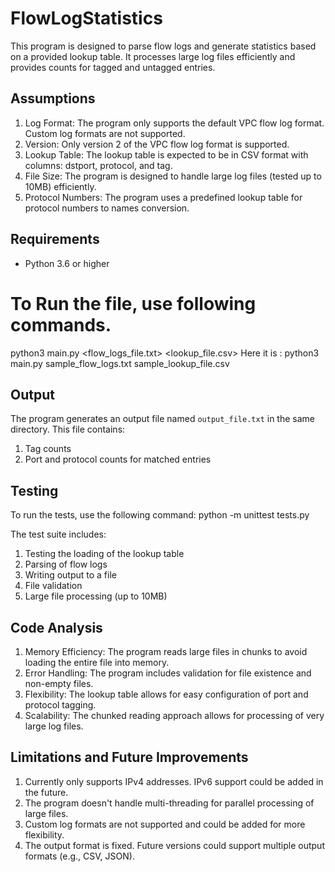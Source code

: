 # FlowLogStatistics
This program is designed to parse flow logs and generate statistics based on a provided lookup table. It processes large log files efficiently and provides counts for tagged and untagged entries.

## Assumptions
1. Log Format: The program only supports the default VPC flow log format. Custom log formats are not supported.
2. Version: Only version 2 of the VPC flow log format is supported.
3. Lookup Table: The lookup table is expected to be in CSV format with columns: dstport, protocol, and tag.
4. File Size: The program is designed to handle large log files (tested up to 10MB) efficiently.
5. Protocol Numbers: The program uses a predefined lookup table for protocol numbers to names conversion.

## Requirements
- Python 3.6 or higher

# To Run the file, use following commands.
python3 main.py <flow_logs_file.txt> <lookup_file.csv>
Here it is : python3 main.py sample_flow_logs.txt sample_lookup_file.csv 

## Output
The program generates an output file named `output_file.txt` in the same directory. This file contains:
1. Tag counts
2. Port and protocol counts for matched entries

## Testing
To run the tests, use the following command:
python -m unittest tests.py

The test suite includes:
1. Testing the loading of the lookup table
2. Parsing of flow logs
3. Writing output to a file
4. File validation
5. Large file processing (up to 10MB)

## Code Analysis
1. Memory Efficiency: The program reads large files in chunks to avoid loading the entire file into memory.
2. Error Handling: The program includes validation for file existence and non-empty files.
3. Flexibility: The lookup table allows for easy configuration of port and protocol tagging.
4. Scalability: The chunked reading approach allows for processing of very large log files.

## Limitations and Future Improvements
1. Currently only supports IPv4 addresses. IPv6 support could be added in the future.
2. The program doesn't handle multi-threading for parallel processing of large files.
3. Custom log formats are not supported and could be added for more flexibility.
4. The output format is fixed. Future versions could support multiple output formats (e.g., CSV, JSON).
